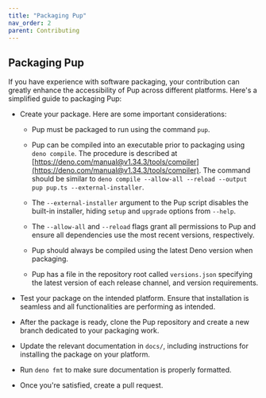 ```yaml
---
title: "Packaging Pup"
nav_order: 2
parent: Contributing
---
```


## Packaging Pup

If you have experience with software packaging, your contribution can greatly enhance the accessibility of Pup across different platforms. Here's a simplified guide to packaging Pup:

- Create your package. Here are some important considerations:

  - Pup must be packaged to run using the command `pup`.

  - Pup can be compiled into an executable prior to packaging using `deno compile`. The procedure is described at
    [https://deno.com/manual@v1.34.3/tools/compiler](https://deno.com/manual@v1.34.3/tools/compiler). The command should be similar to
    `deno compile --allow-all --reload --output pup pup.ts --external-installer`.

  - The `--external-installer` argument to the Pup script disables the built-in installer, hiding `setup` and `upgrade` options from `--help`.

  - The `--allow-all` and `--reload` flags grant all permissions to Pup and ensure all dependencies use the most recent versions, respectively.

  - Pup should always be compiled using the latest Deno version when packaging.

  - Pup has a file in the repository root called `versions.json` specifying the latest version of each release channel, and version requirements.

- Test your package on the intended platform. Ensure that installation is seamless and all functionalities are performing as intended.

- After the package is ready, clone the Pup repository and create a new branch dedicated to your packaging work.

- Update the relevant documentation in `docs/`, including instructions for installing the package on your platform.

- Run `deno fmt` to make sure documentation is properly formatted.

- Once you're satisfied, create a pull request.
